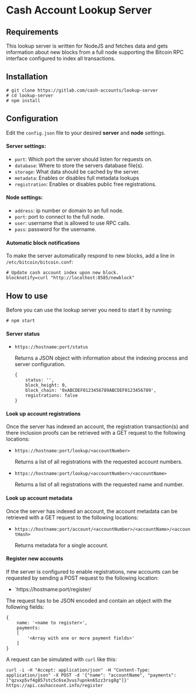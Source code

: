 # Cash Account Lookup Server

## Requirements

This lookup server is written for NodeJS and fetches data and gets information about new blocks from a full node supporting the Bitcoin RPC interface configured to index all transactions.

## Installation

```
# git clone https://gitlab.com/cash-accounts/lookup-server
# cd lookup-server
# npm install
```

## Configuration

Edit the `config.json` file to your desired **server** and **node** settings.

#### Server settings:

* `port`: Which port the server should listen for requests on.
* `database`: Where to store the servers database file(s).
* `storage`: What data should be cached by the server.
* `metadata`: Enables or disables full metadata lookups
* `registration`: Enables or disables public free registrations.

#### Node settings:

* `address`: ip number or domain to an full node.
* `port`: port to connect to the full node.
* `user`: username that is allowed to use RPC calls.
* `pass`: password for the username.

#### Automatic block notifications

To make the server automatically respond to new blocks, add a line in `/etc/bitcoin/bitcoin.conf`:

```
# Update cash account index upon new block.
blocknotify=curl "http://localhost:8585/newblock"
```

## How to use

Before you can use the lookup server you need to start it by running:

```
# npm start
```

#### Server status

* `https://hostname:port/status`

   Returns a JSON object with information about the indexing process and server configuration.
   
   ```
   {
       status: '',
       block_height: 0,
       block_chain: '0xABCDEF0123456789ABCDEF0123456789',
       registrations: false
   }
   ```


#### Look up account registrations

Once the server has indexed an account, the registration transaction(s) and there inclusion proofs can be retrieved with a GET request to the following locations:

* `https://hostname:port/lookup/<accountNumber>`

   Returns a list of all registrations with the requested account numbers.

* `https://hostname:port/lookup/<accountNumber>/<accountName>`

   Returns a list of all registrations with the requested name and number.


#### Look up account metadata

Once the server has indexed an account, the account metadata can be retrieved with a GET request to the following locations:

* `https://hostname:port/account/<accountNumber>/<accountName>/<accountHash>`

   Returns metadata for a single account.


#### Register new accounts

If the server is configured to enable registrations, new accounts can be requested by sending a POST request to the following location:

* `https://hostname:port/register/

The request has to be JSON encoded and contain an object with the following fields:

```
{
    name: '<name to register>',
    payments:
    [
        '<Array with one or more payment fields>'
    ]
}
```

A request can be simulated with `curl` like this:

```
curl -i -H "Accept: application/json" -H "Content-Type: application/json" -X POST -d '{"name": "accountName", "payments": ["qzvxp5vf4g857stc5c6se3vus7upnkn65zz3rsg8g"]}' https://api.cashaccount.info/register
```
